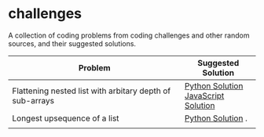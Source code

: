 # challenges
A collection of coding problems from coding challenges and other random sources, and their suggested solutions. 


| Problem                                                   | Suggested Solution                                     |
| --------------------------------------------------------- | -------------------------------------------------------|
| Flattening nested list with arbitary depth of sub-arrays  | [Python Solution](solutions/flatten_nested_list.py)<br/>[JavaScript Solution](solutions/flatten_nested_list.js)|
|Longest upsequence of a list                               | [Python Solution](solutions/longest_upsequence.py) .   |
|                                                           |                                       |  
